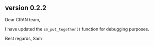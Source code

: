 ## version 0.2.2
Dear CRAN team,

I have updated the `sm_put_together()` function for debugging purposes.

Best regards,
Sam
